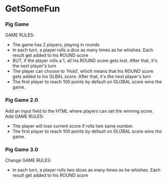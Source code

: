 # GetSomeFun

### Pig Game
GAME RULES:

- The game has 2 players, playing in rounds
- In each turn, a player rolls a dice as many times as he whishes. Each result get added to his ROUND score
- BUT, if the player rolls a 1, all his ROUND score gets lost. After that, it's the next player's turn
- The player can choose to 'Hold', which means that his ROUND score gets added to his GLBAL score. After that, it's the next player's turn
- The first player to reach 100 points  by default on GLOBAL score wins the game.




### Pig Game 2.0
Add an input field to the HTML where players can set the winning score.
Add GAME RULES:

- The player will lose current score if rolls two same number.
- The first player to reach 100 points  by default on GLOBAL score wins the game.




### Pig Game 3.0
Change GAME RULES:

- In each turn, a player rolls two dices as many times as he whishes. Each result get added to his ROUND score

